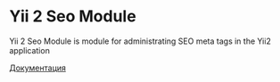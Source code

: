 Yii 2 Seo Module
============================

Yii 2 Seo Module is module for administrating SEO meta tags in the Yii2 application

[Документация](docs/guide-ru/README.md)